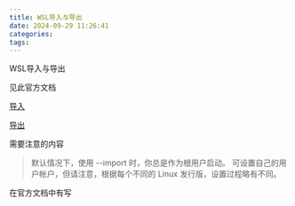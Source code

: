 ```yaml
---
title: WSL导入与导出
date: 2024-09-29 11:26:41
categories:
tags:
---
```


WSL导入与导出

见此官方文档

[导入](https://learn.microsoft.com/zh-cn/windows/wsl/use-custom-distro)

[导出](https://learn.microsoft.com/zh-cn/windows/wsl/basic-commands#export-a-distribution)

<!-- more -->

需要注意的内容

> 默认情况下，使用 --import 时，你总是作为根用户启动。 可设置自己的用户帐户，但请注意，根据每个不同的 Linux 发行版，设置过程略有不同。

在官方文档中有写